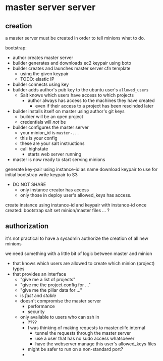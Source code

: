 # master server server

## creation

a master server must be created in order to tell minions what to do.

bootstrap:
- author creates master server
- builder generates and downloads ec2 keypair using boto
- builder creates and launches master server cfn template
    - using the given keypair
    - TODO: elastic IP
- builder connects using key
- builder adds author's pub key to the ubuntu user's `allowed_users`
    - Salt knows which users have access to which projects
        - author always has access to the machines they have created
            - even if their access to a project has been rescinded later
- builder installs itself on master using author's git keys
    - builder will be an open project
    - credentials will *not* be
- builder configures the master server
    - your minion_id is `master-...`
    - this is your config
    - these are your salt instructions
    - call highstate
        - starts web server running
- master is now ready to start serving minions


generate key-pair using instance-id as name
download keypair to use for initial bootstrap
write keypair to S3
- DO NOT SHARE
    - only instance creator has access
    - only those in deploy user's allowed_keys has access.

create instance using instance-id and keypair with instance-id
once created:
    bootstrap salt
    set minion/master files
    ... ?


## authorization

it's not practical to have a sysadmin authorize the creation of all new minions

we need something with a little bit of logic between master and minion
- that knows which users are allowed to create which minion (project) types
- that provides an interface
    - "give me a list of projects"
    - "give me the project config for ..."
    - "give me the pillar data for ..."
    - is *fast* and *stable*
    - doesn't compromise the master server
        - performance
        - security
    - only available to users who can ssh in
        - ????
        - I was thinking of making requests to master.elife.internal
            - tunnel the requests through the master server
            - use a user that has no sudo access whatsoever
            - have the webserver manage this user's allowed_keys files
        - might be safer to run on a non-standard port?
        - 
    
